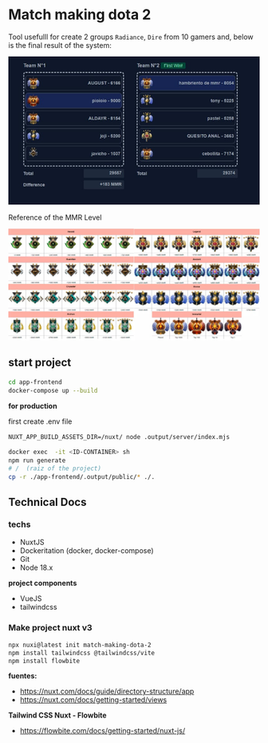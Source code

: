 # Match making dota 2

Tool usefulll for create 2 groups `Radiance`, `Dire` from
10 gamers and, below is the final result of the system:

![Resultado armado de equipos dota 2 con diferencia de MMR](./README/resultado-armado-de-equipos-dota-2-con-diferencia-de-MMR.jpg)


Reference of the MMR Level

![Medallas MMR dota 2](./README/medallas-MMR-dota-2.jpg)

## start project

```bash
cd app-frontend
docker-compose up --build
```

**for production**

first create .env file

```
NUXT_APP_BUILD_ASSETS_DIR=/nuxt/ node .output/server/index.mjs
```

```bash
docker exec  -it <ID-CONTAINER> sh
npm run generate
# /  (raiz of the project)
cp -r ./app-frontend/.output/public/* ./.
```
## Technical Docs

### techs

- NuxtJS
- Dockeritation (docker, docker-compose)
- Git
- Node 18.x

**project components**

- VueJS
- tailwindcss


### Make project nuxt v3

    npx nuxi@latest init match-making-dota-2
    npm install tailwindcss @tailwindcss/vite
    npm install flowbite

**fuentes:**

- https://nuxt.com/docs/guide/directory-structure/app
- https://nuxt.com/docs/getting-started/views

**Tailwind CSS Nuxt - Flowbite**
- https://flowbite.com/docs/getting-started/nuxt-js/


